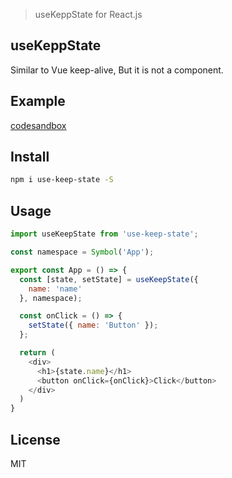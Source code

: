 > useKeppState for React.js

## useKeppState
Similar to Vue keep-alive, But it is not a component.


## Example
[codesandbox](https://codesandbox.io/s/intelligent-beaver-qofwd?fontsize=14&hidenavigation=1&theme=dark)



## Install
```bash
npm i use-keep-state -S
```

## Usage
```js
import useKeepState from 'use-keep-state';

const namespace = Symbol('App');

export const App = () => {
  const [state, setState] = useKeepState({
    name: 'name'
  }, namespace);

  const onClick = () => {
    setState({ name: 'Button' });
  };

  return (
    <div>
      <h1>{state.name}</h1>
      <button onClick={onClick}>Click</button>
    </div>
  )
}
```

## License
MIT
